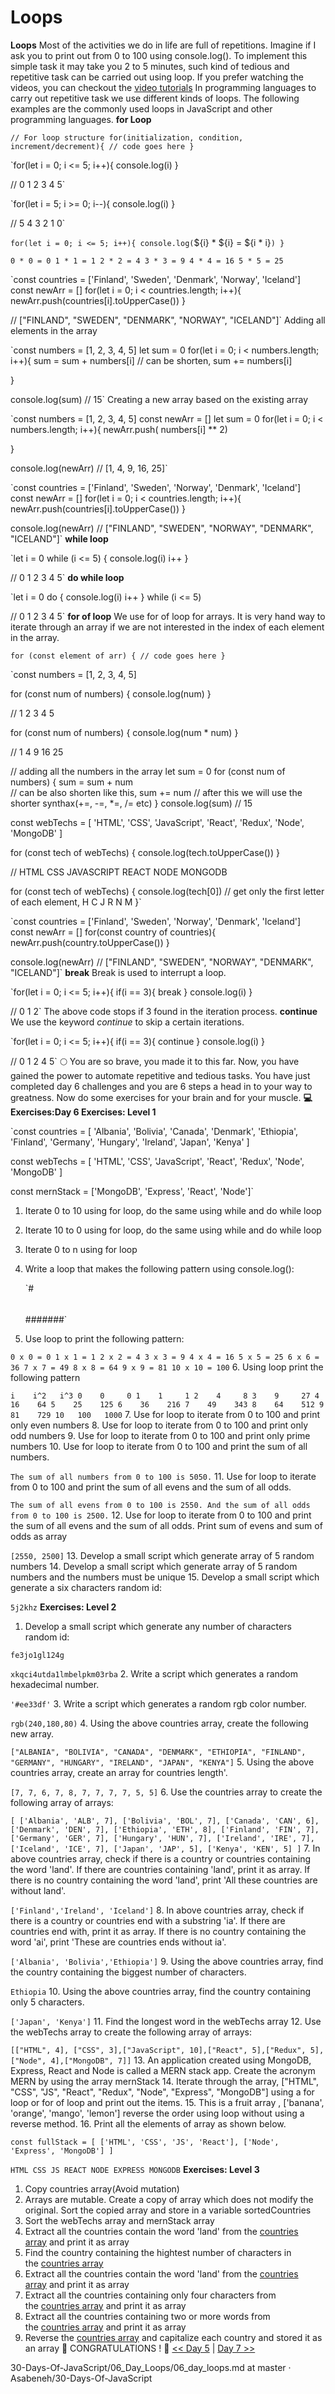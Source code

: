 # Loops

**Loops**
Most of the activities we do in life are full of repetitions. Imagine if I ask you to print out from 0 to 100 using console.log(). To implement this simple task it may take you 2 to 5 minutes, such kind of tedious and repetitive task can be carried out using loop. If you prefer watching the videos, you can checkout the [video tutorials](https://www.youtube.com/channel/UCM4xOopkYiPwJqyKsSqL9mw)
In programming languages to carry out repetitive task we use different kinds of loops. The following examples are the commonly used loops in JavaScript and other programming languages.
**for Loop**

`// For loop structure
for(initialization, condition, increment/decrement){
  // code goes here
}`

`for(let i = 0; i <= 5; i++){
  console.log(i)
}

// 0 1 2 3 4 5`

`for(let i = 5; i >= 0; i--){
  console.log(i)
}

// 5 4 3 2 1 0`

`for(let i = 0; i <= 5; i++){
  console.log(`${i} * ${i} = ${i * i}`)
}`

`0 * 0 = 0
1 * 1 = 1
2 * 2 = 4
3 * 3 = 9
4 * 4 = 16
5 * 5 = 25`

`const countries = ['Finland', 'Sweden', 'Denmark', 'Norway', 'Iceland']
const newArr = []
for(let i = 0; i < countries.length; i++){
  newArr.push(countries[i].toUpperCase())
}

// ["FINLAND", "SWEDEN", "DENMARK", "NORWAY", "ICELAND"]`
Adding all elements in the array

`const numbers = [1, 2, 3, 4, 5]
let sum = 0
for(let i = 0; i < numbers.length; i++){
  sum  = sum + numbers[i]  // can be shorten, sum += numbers[i]

}

console.log(sum)  // 15`
Creating a new array based on the existing array

`const numbers = [1, 2, 3, 4, 5]
const newArr = []
let sum = 0
for(let i = 0; i < numbers.length; i++){
  newArr.push( numbers[i] ** 2)

}

console.log(newArr)  // [1, 4, 9, 16, 25]`

`const countries = ['Finland', 'Sweden', 'Norway', 'Denmark', 'Iceland']
const newArr = []
for(let i = 0; i < countries.length; i++){
  newArr.push(countries[i].toUpperCase())
}

console.log(newArr)  // ["FINLAND", "SWEDEN", "NORWAY", "DENMARK", "ICELAND"]`
**while loop**

`let i = 0
while (i <= 5) {
  console.log(i)
  i++
}

// 0 1 2 3 4 5`
**do while loop**

`let i = 0
do {
  console.log(i)
  i++
} while (i <= 5)

// 0 1 2 3 4 5`
**for of loop**
We use for of loop for arrays. It is very hand way to iterate through an array if we are not interested in the index of each element in the array.

`for (const element of arr) {
  // code goes here
}`

`const numbers = [1, 2, 3, 4, 5]

for (const num of numbers) {
  console.log(num)
}

// 1 2 3 4 5

for (const num of numbers) {
  console.log(num * num)
}

// 1 4 9 16 25

// adding all the numbers in the array
let sum = 0
for (const num of numbers) {
  sum = sum + num  
	// can be also shorten like this, sum += num
  // after this we will use the shorter synthax(+=, -=, *=, /= etc)
}
console.log(sum) // 15

const webTechs = [
  'HTML',
  'CSS',
  'JavaScript',
  'React',
  'Redux',
  'Node',
  'MongoDB'
]

for (const tech of webTechs) {
  console.log(tech.toUpperCase())
}

// HTML CSS JAVASCRIPT REACT NODE MONGODB

for (const tech of webTechs) {
  console.log(tech[0]) // get only the first letter of each element,  H C J R N M
}`

`const countries = ['Finland', 'Sweden', 'Norway', 'Denmark', 'Iceland']
const newArr = []
for(const country of countries){
  newArr.push(country.toUpperCase())
}

console.log(newArr)  // ["FINLAND", "SWEDEN", "NORWAY", "DENMARK", "ICELAND"]`
**break**
Break is used to interrupt a loop.

`for(let i = 0; i <= 5; i++){
  if(i == 3){
    break
  }
  console.log(i)
}

// 0 1 2`
The above code stops if 3 found in the iteration process.
**continue**
We use the keyword *continue* to skip a certain iterations.

`for(let i = 0; i <= 5; i++){
  if(i == 3){
    continue
  }
  console.log(i)
}

// 0 1 2 4 5`
🌕 You are so brave, you made it to this far. Now, you have gained the power to automate repetitive and tedious tasks. You have just completed day 6 challenges and you are 6 steps a head in to your way to greatness. Now do some exercises for your brain and for your muscle.
**💻 Exercises:Day 6
Exercises: Level 1**

`const countries = [
  'Albania',
  'Bolivia',
  'Canada',
  'Denmark',
  'Ethiopia',
  'Finland',
  'Germany',
  'Hungary',
  'Ireland',
  'Japan',
  'Kenya'
]

const webTechs = [
  'HTML',
  'CSS',
  'JavaScript',
  'React',
  'Redux',
  'Node',
  'MongoDB'
]

const mernStack = ['MongoDB', 'Express', 'React', 'Node']`
1. Iterate 0 to 10 using for loop, do the same using while and do while loop
2. Iterate 10 to 0 using for loop, do the same using while and do while loop
3. Iterate 0 to n using for loop
4. Write a loop that makes the following pattern using console.log():

    `#
    ##
    ###
    ####
    #####
    ######
    #######`
5. Use loop to print the following pattern:

`0 x 0 = 0
1 x 1 = 1
2 x 2 = 4
3 x 3 = 9
4 x 4 = 16
5 x 5 = 25
6 x 6 = 36
7 x 7 = 49
8 x 8 = 64
9 x 9 = 81
10 x 10 = 100`
6. Using loop print the following pattern

 `i    i^2   i^3
 0    0     0
 1    1     1
 2    4     8
 3    9     27
 4    16    64
 5    25    125
 6    36    216
 7    49    343
 8    64    512
 9    81    729
 10   100   1000`
7. Use for loop to iterate from 0 to 100 and print only even numbers
8. Use for loop to iterate from 0 to 100 and print only odd numbers
9. Use for loop to iterate from 0 to 100 and print only prime numbers
10. Use for loop to iterate from 0 to 100 and print the sum of all numbers.

`The sum of all numbers from 0 to 100 is 5050.`
11. Use for loop to iterate from 0 to 100 and print the sum of all evens and the sum of all odds.

`The sum of all evens from 0 to 100 is 2550. And the sum of all odds from 0 to 100 is 2500.`
12. Use for loop to iterate from 0 to 100 and print the sum of all evens and the sum of all odds. Print sum of evens and sum of odds as array

  `[2550, 2500]`
13. Develop a small script which generate array of 5 random numbers
14. Develop a small script which generate array of 5 random numbers and the numbers must be unique
15. Develop a small script which generate a six characters random id:

`5j2khz`
**Exercises: Level 2**
1. Develop a small script which generate any number of characters random id:

  `fe3jo1gl124g`

  `xkqci4utda1lmbelpkm03rba`
2. Write a script which generates a random hexadecimal number.

`'#ee33df'`
3. Write a script which generates a random rgb color number.

`rgb(240,180,80)`
4. Using the above countries array, create the following new array.

`["ALBANIA", "BOLIVIA", "CANADA", "DENMARK", "ETHIOPIA", "FINLAND", "GERMANY", "HUNGARY", "IRELAND", "JAPAN", "KENYA"]`
5. Using the above countries array, create an array for countries length'.

`[7, 7, 6, 7, 8, 7, 7, 7, 7, 5, 5]`
6. Use the countries array to create the following array of arrays:

  `[
  ['Albania', 'ALB', 7],
  ['Bolivia', 'BOL', 7],
  ['Canada', 'CAN', 6],
  ['Denmark', 'DEN', 7],
  ['Ethiopia', 'ETH', 8],
  ['Finland', 'FIN', 7],
  ['Germany', 'GER', 7],
  ['Hungary', 'HUN', 7],
  ['Ireland', 'IRE', 7],
  ['Iceland', 'ICE', 7],
  ['Japan', 'JAP', 5],
  ['Kenya', 'KEN', 5]
]`
7. In above countries array, check if there is a country or countries containing the word 'land'. If there are countries containing 'land', print it as array. If there is no country containing the word 'land', print 'All these countries are without land'.

`['Finland','Ireland', 'Iceland']`
8. In above countries array, check if there is a country or countries end with a substring 'ia'. If there are countries end with, print it as array. If there is no country containing the word 'ai', print 'These are countries ends without ia'.

`['Albania', 'Bolivia','Ethiopia']`
9. Using the above countries array, find the country containing the biggest number of characters.

`Ethiopia`
10. Using the above countries array, find the country containing only 5 characters.

`['Japan', 'Kenya']`
11. Find the longest word in the webTechs array
12. Use the webTechs array to create the following array of arrays:

`[["HTML", 4], ["CSS", 3],["JavaScript", 10],["React", 5],["Redux", 5],["Node", 4],["MongoDB", 7]]`
13. An application created using MongoDB, Express, React and Node is called a MERN stack app. Create the acronym MERN by using the array mernStack
14. Iterate through the array, ["HTML", "CSS", "JS", "React", "Redux", "Node", "Express", "MongoDB"] using a for loop or for of loop and print out the items.
15. This is a fruit array , ['banana', 'orange', 'mango', 'lemon'] reverse the order using loop without using a reverse method.
16. Print all the elements of array as shown below.

  `const fullStack = [
    ['HTML', 'CSS', 'JS', 'React'],
    ['Node', 'Express', 'MongoDB']
  ]`

  `HTML
  CSS
  JS
  REACT
  NODE
  EXPRESS
  MONGODB`
**Exercises: Level 3**
1. Copy countries array(Avoid mutation)
2. Arrays are mutable. Create a copy of array which does not modify the original. Sort the copied array and store in a variable sortedCountries
3. Sort the webTechs array and mernStack array
4. Extract all the countries contain the word 'land' from the [countries array](https://github.com/Asabeneh/30DaysOfJavaScript/tree/master/data/countries.js) and print it as array
5. Find the country containing the hightest number of characters in the [countries array](https://github.com/Asabeneh/30DaysOfJavaScript/tree/master/data/countries.js)
6. Extract all the countries contain the word 'land' from the [countries array](https://github.com/Asabeneh/30DaysOfJavaScript/tree/master/data/countries.js) and print it as array
7. Extract all the countries containing only four characters from the [countries array](https://github.com/Asabeneh/30DaysOfJavaScript/tree/master/data/countries.js) and print it as array
8. Extract all the countries containing two or more words from the [countries array](https://github.com/Asabeneh/30DaysOfJavaScript/tree/master/data/countries.js) and print it as array
9. Reverse the [countries array](https://github.com/Asabeneh/30DaysOfJavaScript/tree/master/data/countries.js) and capitalize each country and stored it as an array
🎉 CONGRATULATIONS ! 🎉
[<< Day 5](https://github.com/Asabeneh/30-Days-Of-JavaScript/blob/master/05_Day_Arrays/05_day_arrays.md) | [Day 7 >>](https://github.com/Asabeneh/30-Days-Of-JavaScript/blob/master/07_Day_Functions/07_day_functions.md)

30-Days-Of-JavaScript/06_Day_Loops/06_day_loops.md at master · Asabeneh/30-Days-Of-JavaScript